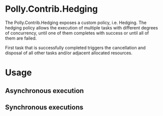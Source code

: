 # Polly.Contrib.Hedging

The Polly.Contrib.Hedging exposes a custom policy, i.e. Hedging.
The hedging policy allows the execution of multiple tasks with different degrees of concurrency, until one of them completes with success or until all of them are failed.

First task that is successfully completed triggers the cancellation and disposal of all other tasks and/or adjacent allocated resources.

# Usage

## Asynchronous execution

## Synchronous executions